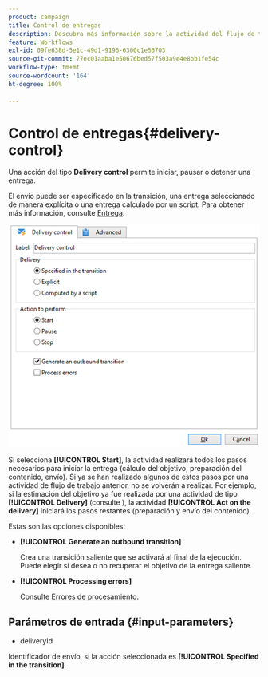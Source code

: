 ```yaml
---
product: campaign
title: Control de entregas
description: Descubra más información sobre la actividad del flujo de trabajo Control de entregas
feature: Workflows
exl-id: 09fe638d-5e1c-49d1-9196-6300c1e56703
source-git-commit: 77ec01aaba1e50676bed57f503a9e4e8bb1fe54c
workflow-type: tm+mt
source-wordcount: '164'
ht-degree: 100%

---
```


# Control de entregas{#delivery-control}



Una acción del tipo **Delivery control** permite iniciar, pausar o detener una entrega.

El envío puede ser especificado en la transición, una entrega seleccionado de manera explícita o una entrega calculado por un script. Para obtener más información, consulte [Entrega](delivery.md).

![](assets/edit_diffusion_act.png)

Si selecciona **[!UICONTROL Start]**, la actividad realizará todos los pasos necesarios para iniciar la entrega (cálculo del objetivo, preparación del contenido, envío). Si ya se han realizado algunos de estos pasos por una actividad de flujo de trabajo anterior, no se volverán a realizar. Por ejemplo, si la estimación del objetivo ya fue realizada por una actividad de tipo **[!UICONTROL Delivery]** (consulte [](delivery.md)), la actividad **[!UICONTROL Act on the delivery]** iniciará los pasos restantes (preparación y envío del contenido).

Estas son las opciones disponibles:

* **[!UICONTROL Generate an outbound transition]**

  Crea una transición saliente que se activará al final de la ejecución. Puede elegir si desea o no recuperar el objetivo de la entrega saliente.

* **[!UICONTROL Processing errors]**

  Consulte [Errores de procesamiento](monitor-workflow-execution.md#processing-errors).

## Parámetros de entrada {#input-parameters}

* deliveryId

Identificador de envío, si la acción seleccionada es **[!UICONTROL Specified in the transition]**.
